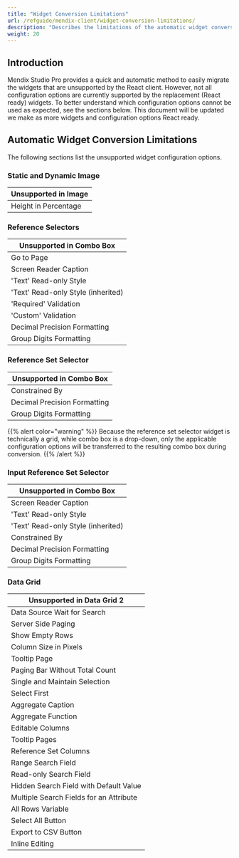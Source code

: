 ```yaml
---
title: "Widget Conversion Limitations"
url: /refguide/mendix-client/widget-conversion-limitations/
description: "Describes the limitations of the automatic widget conversions."
weight: 20
---
```


## Introduction

Mendix Studio Pro provides a quick and automatic method to easily migrate the widgets that are unsupported by the React client. However, not all configuration options are currently supported by the replacement (React ready) widgets. To better understand which configuration options cannot be used as expected, see the sections below. This document will be updated we make as more widgets and configuration options React ready.

## Automatic Widget Conversion Limitations

The following sections list the unsupported widget configuration options.

### Static and Dynamic Image

| Unsupported in Image |
|----------------------|
| Height in Percentage |

### Reference Selectors

| Unsupported in Combo Box           |
|------------------------------------|
| Go to Page                         |
| Screen Reader Caption              |
| 'Text' Read-only Style             |
| 'Text' Read-only Style (inherited) |
| 'Required' Validation              |
| 'Custom' Validation                |
| Decimal Precision Formatting       |
| Group Digits Formatting            |

### Reference Set Selector

| Unsupported in Combo Box     |
|------------------------------|
| Constrained By               |
| Decimal Precision Formatting |
| Group Digits Formatting      |

{{% alert color="warning" %}}
Because the reference set selector widget is technically a grid, while combo box is a drop-down, only the applicable configuration options will be transferred to the resulting combo box during conversion.
{{% /alert %}}

### Input Reference Set Selector

| Unsupported in Combo Box           |
|------------------------------------|
| Screen Reader Caption              |
| 'Text' Read-only Style             |
| 'Text' Read-only Style (inherited) |
| Constrained By                     |
| Decimal Precision Formatting       |
| Group Digits Formatting            |

### Data Grid

| Unsupported in Data Grid 2              |
|-----------------------------------------|
| Data Source Wait for Search             |
| Server Side Paging                      |
| Show Empty Rows                         |
| Column Size in Pixels                   |
| Tooltip Page                            |
| Paging Bar Without Total Count          |
| Single and Maintain Selection           |
| Select First                            |
| Aggregate Caption                       |
| Aggregate Function                      |
| Editable Columns                        |
| Tooltip Pages                           |
| Reference Set Columns                   |
| Range Search Field                      |
| Read-only Search Field                  |
| Hidden Search Field with Default Value  |
| Multiple Search Fields for an Attribute |
| All Rows Variable                       |
| Select All Button                       |
| Export to CSV Button                    |
| Inline Editing                          |
